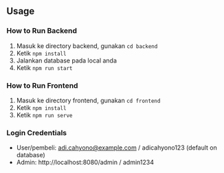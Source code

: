 ## Usage
### How to Run Backend
1. Masuk ke directory backend, gunakan `cd backend`
2. Ketik `npm install`
3. Jalankan database pada local anda
4. Ketik `npm run start`

### How to Run Frontend
1. Masuk ke directory frontend, gunakan `cd frontend`
2. Ketik `npm install`
3. Ketik `npm run serve`

### Login Credentials
- User/pembeli: adi.cahyono@example.com / adicahyono123 (default on database)
- Admin: http://localhost:8080/admin / admin1234